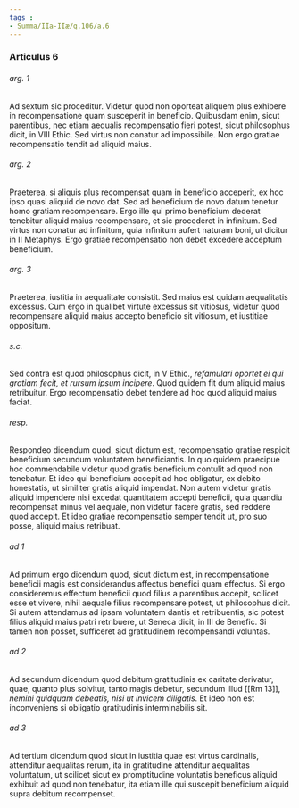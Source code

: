 ```yaml
---
tags : 
- Summa/IIa-IIæ/q.106/a.6
---
```


### Articulus 6

###### arg. 1
Ad sextum sic proceditur. Videtur quod non oporteat aliquem plus exhibere in recompensatione quam susceperit in beneficio. Quibusdam enim, sicut parentibus, nec etiam aequalis recompensatio fieri potest, sicut philosophus dicit, in VIII Ethic. Sed virtus non conatur ad impossibile. Non ergo gratiae recompensatio tendit ad aliquid maius.

###### arg. 2
Praeterea, si aliquis plus recompensat quam in beneficio acceperit, ex hoc ipso quasi aliquid de novo dat. Sed ad beneficium de novo datum tenetur homo gratiam recompensare. Ergo ille qui primo beneficium dederat tenebitur aliquid maius recompensare, et sic procederet in infinitum. Sed virtus non conatur ad infinitum, quia infinitum aufert naturam boni, ut dicitur in II Metaphys. Ergo gratiae recompensatio non debet excedere acceptum beneficium.

###### arg. 3
Praeterea, iustitia in aequalitate consistit. Sed maius est quidam aequalitatis excessus. Cum ergo in qualibet virtute excessus sit vitiosus, videtur quod recompensare aliquid maius accepto beneficio sit vitiosum, et iustitiae oppositum.

###### s.c.
Sed contra est quod philosophus dicit, in V Ethic., *refamulari oportet ei qui gratiam fecit, et rursum ipsum incipere*. Quod quidem fit dum aliquid maius retribuitur. Ergo recompensatio debet tendere ad hoc quod aliquid maius faciat.

###### resp.
Respondeo dicendum quod, sicut dictum est, recompensatio gratiae respicit beneficium secundum voluntatem beneficiantis. In quo quidem praecipue hoc commendabile videtur quod gratis beneficium contulit ad quod non tenebatur. Et ideo qui beneficium accepit ad hoc obligatur, ex debito honestatis, ut similiter gratis aliquid impendat. Non autem videtur gratis aliquid impendere nisi excedat quantitatem accepti beneficii, quia quandiu recompensat minus vel aequale, non videtur facere gratis, sed reddere quod accepit. Et ideo gratiae recompensatio semper tendit ut, pro suo posse, aliquid maius retribuat.

###### ad 1
Ad primum ergo dicendum quod, sicut dictum est, in recompensatione beneficii magis est considerandus affectus benefici quam effectus. Si ergo consideremus effectum beneficii quod filius a parentibus accepit, scilicet esse et vivere, nihil aequale filius recompensare potest, ut philosophus dicit. Si autem attendamus ad ipsam voluntatem dantis et retribuentis, sic potest filius aliquid maius patri retribuere, ut Seneca dicit, in III de Benefic. Si tamen non posset, sufficeret ad gratitudinem recompensandi voluntas.

###### ad 2
Ad secundum dicendum quod debitum gratitudinis ex caritate derivatur, quae, quanto plus solvitur, tanto magis debetur, secundum illud [[Rm 13]], *nemini quidquam debeatis, nisi ut invicem diligatis*. Et ideo non est inconveniens si obligatio gratitudinis interminabilis sit.

###### ad 3
Ad tertium dicendum quod sicut in iustitia quae est virtus cardinalis, attenditur aequalitas rerum, ita in gratitudine attenditur aequalitas voluntatum, ut scilicet sicut ex promptitudine voluntatis beneficus aliquid exhibuit ad quod non tenebatur, ita etiam ille qui suscepit beneficium aliquid supra debitum recompenset.

